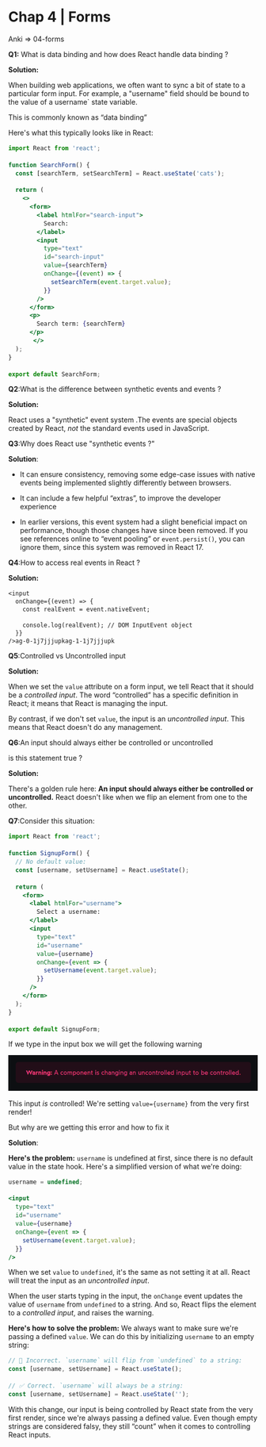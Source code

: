 # Chap 4 | Forms

Anki => 04-forms

**Q1:** What is data binding and how does React handle data binding ?

**Solution:**

When building web applications, we often want to sync a bit of state to a particular form input. For example, a "username" field should be bound to the value of a username` state variable.

This is commonly known as “data binding”

Here's what this typically looks like in React:

```jsx
import React from 'react';

function SearchForm() {
  const [searchTerm, setSearchTerm] = React.useState('cats');

  return (
    <>
      <form>
        <label htmlFor="search-input">
          Search:
        </label>
        <input
          type="text"
          id="search-input"
          value={searchTerm}
          onChange={(event) => {
            setSearchTerm(event.target.value);
          }}
        />
      </form>
      <p>
        Search term: {searchTerm}
      </p>
       </>
  );
}

export default SearchForm;
```

**Q2**:What is the difference between synthetic events and events ? 

**Solution:**

React uses a "synthetic" event system .The events are special objects created by React, *not* the standard events used in JavaScript.

**Q3**:Why does React use "synthetic events ?"

**Solution**:

- It can ensure consistency, removing some edge-case issues with native 
  events being implemented slightly differently between browsers.

- It can include a few helpful “extras”, to improve the developer experience

- In earlier versions, this event system had a slight beneficial impact on 
  performance, though those changes have since been removed. If you see 
  references online to “event pooling” or `event.persist()`, you can ignore them, since this system was removed in React 17.

**Q4**:How to access real events in React ? 

**Solution:**

```jsxag-0-1j7jjjupkag-1-1j7jjjupk
<input
  onChange={(event) => {
    const realEvent = event.nativeEvent;

    console.log(realEvent); // DOM InputEvent object
  }}
/>ag-0-1j7jjjupkag-1-1j7jjjupk
```

**Q5**:Controlled vs Uncontrolled input

**Solution:**

When we set the `value` attribute on a form input, we tell React that it should be a *controlled input*. The word “controlled” has a specific definition in React; it means that React is managing the input.

By contrast, if we don't set `value`, the input is an *uncontrolled input*. This means that React doesn't do any management.

**Q6**:An input should always either be controlled or uncontrolled

is this statement true ? 

**Solution:**

There's a golden rule here: **An input should always either be controlled or uncontrolled.** React doesn't like when we flip an element from one to the other.

**Q7**:Consider this situation:

```jsx
import React from 'react';

function SignupForm() {
  // No default value:
  const [username, setUsername] = React.useState();

  return (
    <form>
      <label htmlFor="username">
        Select a username:
      </label>
      <input
        type="text"
        id="username"
        value={username}
        onChange={event => {
          setUsername(event.target.value);
        }}
      />
    </form>
  );
}

export default SignupForm;
```

If we type in the input box we will get the following warning

![](../../assets/controlled-uncontrolled-warning.png)

This input *is* controlled! We're setting `value={username}` from the very first render!

But why are we getting this error and how to fix it

**Solution**:

**Here's the problem:** `username` is undefined at first, since there is no default value in the state hook. Here's a simplified version of what we're doing:

```jsx
username = undefined;

<input
  type="text"
  id="username"
  value={username}
  onChange={event => {
    setUsername(event.target.value);
  }}
/>
```

When we set `value` to `undefined`, it's the same as not setting it at all. React will treat the input as an *uncontrolled input*.

When the user starts typing in the input, the `onChange` event updates the value of `username` from `undefined` to a string. And so, React flips the element to a *controlled input*, and raises the warning.

**Here's how to solve the problem:** We always want to make sure we're passing a defined `value`. We can do this by initializing `username` to an empty string:

```jsx
// 🚫 Incorrect. `username` will flip from `undefined` to a string:
const [username, setUsername] = React.useState();

// ✅ Correct. `username` will always be a string:
const [username, setUsername] = React.useState('');
```

With this change, our input is being controlled by React state from the 
very first render, since we're always passing a defined value. Even 
though empty strings are considered falsy, they still “count” when it comes to controlling React inputs.

